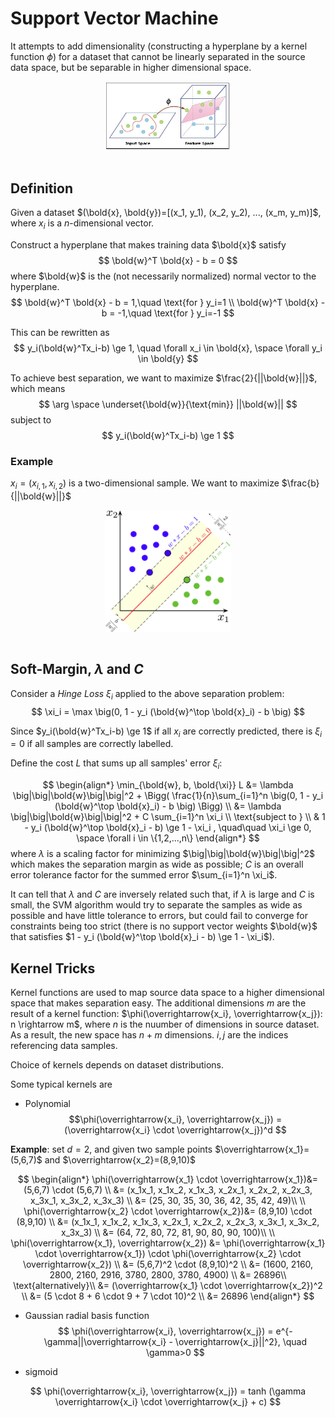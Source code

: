 # Support Vector Machine

It attempts to add dimensionality (constructing a hyperplane by a kernel function $\phi$) for a dataset that cannot be linearly separated in the source data space, but be separable in higher dimensional space.

<div style="display: flex; justify-content: center;">
      <img src="imgs/svm.png" width="40%" height="40%" alt="svm" />
</div>
</br>

## Definition

Given a dataset $(\bold{x}, \bold{y})=[(x_1, y_1), (x_2, y_2), ..., (x_m, y_m)]$, where $x_i$ is a $n$-dimensional vector.

Construct a hyperplane that makes training data $\bold{x}$ satisfy
$$
\bold{w}^T \bold{x} - b = 0
$$
where $\bold{w}$  is the (not necessarily normalized) normal vector to the hyperplane.
$$
\bold{w}^T \bold{x} - b = 1,\quad \text{for } y_i=1
\\
\bold{w}^T \bold{x} - b = -1,\quad \text{for } y_i=-1
$$

This can be rewritten as
$$
y_i(\bold{w}^Tx_i-b) \ge 1, \quad \forall x_i \in \bold{x}, \space \forall y_i \in \bold{y}
$$

To achieve best separation, we want to maximize $\frac{2}{||\bold{w}||}$, which means
$$
\arg \space \underset{\bold{w}}{\text{min}} ||\bold{w}||
$$
subject to
$$
y_i(\bold{w}^Tx_i-b) \ge 1
$$

### Example

$x_i = (x_{i,1}, x_{i,2})$ is a two-dimensional sample. We want to maximize $\frac{b}{||\bold{w}||}$

<div style="display: flex; justify-content: center;">
      <img src="imgs/svm_theory.png" width="40%" height="40%" alt="svm_theory" />
</div>
</br>

## Soft-Margin, $\lambda$ and $C$

Consider a *Hinge Loss* $\xi_i$ applied to the above separation problem:
$$
\xi_i = 
\max \big(0, 1 - y_i (\bold{w}^\top \bold{x}_i) - b \big)
$$

Since $y_i(\bold{w}^Tx_i-b) \ge 1$ if all $x_i$ are correctly predicted,  there is $\xi_i = 0$ if all samples are correctly labelled.

Define the cost $L$ that sums up all samples' error $\xi_i$:

$$
\begin{align*}
\min_{\bold{w}, b, \bold{\xi}}
L &= 
    \lambda \big|\big|\bold{w}\big|\big|^2 +
    \Bigg( 
    \frac{1}{n}\sum_{i=1}^n \big(0, 1 - y_i (\bold{w}^\top \bold{x}_i) - b \big) 
    \Bigg)
\\ &=
    \lambda \big|\big|\bold{w}\big|\big|^2 +
    C \sum_{i=1}^n \xi_i
\\ \text{subject to } 
\\ &
1 - y_i (\bold{w}^\top \bold{x}_i - b) \ge 1 - \xi_i
, \quad\quad
\xi_i \ge 0, \space \forall i \in \{1,2,...,n\}
\end{align*}
$$
where $\lambda$ is a scaling factor for minimizing $\big|\big|\bold{w}\big|\big|^2$ which makes the separation margin as wide as possible; $C$ is an overall error tolerance factor for the summed error $\sum_{i=1}^n \xi_i$.

It can tell that $\lambda$ and $C$ are inversely related such that, 
if $\lambda$ is large and $C$ is small, the SVM algorithm would try to separate the samples as wide as possible and have little tolerance to errors, but could fail to converge for constraints being too strict (there is no support vector weights $\bold{w}$ that satisfies $1 - y_i (\bold{w}^\top \bold{x}_i - b) \ge 1 - \xi_i$).


## Kernel Tricks

Kernel functions are used to map source data space to a higher dimensional space that makes separation easy. The additional dimensions $m$ are the result of a kernel function: $\phi(\overrightarrow{x_i}, \overrightarrow{x_j}): n \rightarrow m$, where $n$ is the nuumber of dimensions in source dataset. As a result, the new space has $n+m$ dimensions. $i, j$ are the indices referencing data samples.

Choice of kernels depends on dataset distributions.

Some typical kernels are

* Polynomial
$$\phi(\overrightarrow{x_i}, \overrightarrow{x_j}) = (\overrightarrow{x_i} \cdot \overrightarrow{x_j})^d
$$

**Example**: set $d=2$, and given two sample points $\overrightarrow{x_1}=(5,6,7)$ and $\overrightarrow{x_2}=(8,9,10)$

$$
\begin{align*}
\phi(\overrightarrow{x_1} \cdot \overrightarrow{x_1})&=
(5,6,7) \cdot (5,6,7)
\\ &=
(x_1x_1, x_1x_2, x_1x_3, x_2x_1, x_2x_2, x_2x_3, x_3x_1, x_3x_2, x_3x_3)
\\ &=
(25, 30, 35, 30, 36, 42, 35, 42, 49)\\
\\
\phi(\overrightarrow{x_2} \cdot \overrightarrow{x_2})&=
(8,9,10) \cdot (8,9,10)
\\ &=
(x_1x_1, x_1x_2, x_1x_3, x_2x_1, x_2x_2, x_2x_3, x_3x_1, x_3x_2, x_3x_3)
\\ &=
(64, 72, 80, 72, 81, 90, 80, 90, 100)\\
\\
\phi(\overrightarrow{x_1}, \overrightarrow{x_2})
 &=
\phi(\overrightarrow{x_1} \cdot \overrightarrow{x_1}) \cdot \phi(\overrightarrow{x_2} \cdot \overrightarrow{x_2})
\\ &=
(5,6,7)^2 \cdot (8,9,10)^2
\\ &=
(1600, 2160, 2800, 2160, 2916, 3780, 2800, 3780, 4900)
\\ &=
26896\\ \text{alternatively}\\ &=
(\overrightarrow{x_1} \cdot \overrightarrow{x_2})^2
\\ &=
(5 \cdot 8 + 6 \cdot 9 + 7 \cdot 10)^2
\\ &=
26896
\end{align*}
$$

* Gaussian radial basis function
$$
\phi(\overrightarrow{x_i}, \overrightarrow{x_j}) = e^{-\gamma||\overrightarrow{x_i} - \overrightarrow{x_j}||^2}, \quad \gamma>0
$$

* sigmoid

$$
\phi(\overrightarrow{x_i}, \overrightarrow{x_j}) = tanh (\gamma \overrightarrow{x_i} \cdot \overrightarrow{x_j} + c)
$$